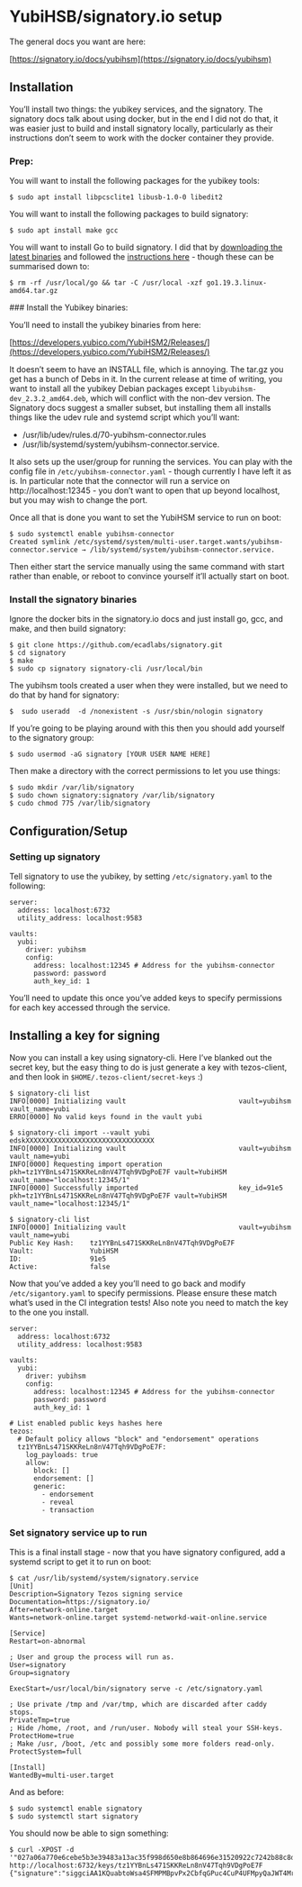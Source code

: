 # YubiHSB/signatory.io setup

The general docs you want are here:

[https://signatory.io/docs/yubihsm](https://signatory.io/docs/yubihsm)


## Installation

You’ll install two things: the yubikey services, and the signatory. The signatory docs talk about using docker, but in the end I did not do that, it was easier just to build and install signatory locally, particularly as their instructions don’t seem to work with the docker container they provide.


### Prep:

You will want to install the following packages for the yubikey tools:

```
$ sudo apt install libpcsclite1 libusb-1.0-0 libedit2
```

You will want to install the following packages to build signatory:

```
$ sudo apt install make gcc
```

You will want to install Go to build signatory. I did that by [downloading the latest binaries](https://go.dev/dl/) and followed the [instructions here](https://go.dev/doc/install) - though these can be summarised down to:

```
$ rm -rf /usr/local/go && tar -C /usr/local -xzf go1.19.3.linux-amd64.tar.gz
```

### Install the Yubikey binaries:

You’ll need to install the yubikey binaries from here:

[https://developers.yubico.com/YubiHSM2/Releases/](https://developers.yubico.com/YubiHSM2/Releases/)

It doesn’t seem to have an INSTALL file, which is annoying. The tar.gz you get has a bunch of Debs in it. In the current release at time of writing, you want to install all the yubikey Debian packages except `libyubihsm-dev_2.3.2_amd64.deb`, which will conflict with the non-dev version. The Signatory docs suggest a smaller subset, but installing them all installs things like the udev rule and systemd script which you’ll want:

* /usr/lib/udev/rules.d/70-yubihsm-connector.rules
* /usr/lib/systemd/system/yubihsm-connector.service.

It also sets up the user/group for running the services. You can play with the config file in `/etc/yubihsm-connector.yaml` - though currently I have left it as is. In particular note that the connector will run a service on http://localhost:12345 - you don’t want to open that up beyond localhost, but you may wish to change the port.

Once all that is done you want to set the YubiHSM service to run on boot:

```
$ sudo systemctl enable yubihsm-connector
Created symlink /etc/systemd/system/multi-user.target.wants/yubihsm-connector.service → /lib/systemd/system/yubihsm-connector.service.
```

Then either start the service manually using the same command with start rather than enable, or reboot to convince yourself it’ll actually start on boot.

### Install the signatory binaries

Ignore the docker bits in the signatory.io docs and just install go, gcc, and make, and then build signatory:

```
$ git clone https://github.com/ecadlabs/signatory.git
$ cd signatory
$ make
$ sudo cp signatory signatory-cli /usr/local/bin
```

The yubihsm tools created a user when they were installed, but we need to do that by hand for signatory:

```$  sudo useradd  -d /nonexistent -s /usr/sbin/nologin signatory```

If you’re going to be playing around with this then you should add yourself to the signatory group:

```$ sudo usermod -aG signatory [YOUR USER NAME HERE]```

Then make a directory with the correct permissions to let you use things:

```
$ sudo mkdir /var/lib/signatory
$ sudo chown signatory:signatory /var/lib/signatory
$ cudo chmod 775 /var/lib/signatory
```

## Configuration/Setup

### Setting up signatory

Tell signatory to use the yubikey, by setting `/etc/signatory.yaml` to the following:

```
server:
  address: localhost:6732
  utility_address: localhost:9583

vaults:
  yubi:
	driver: yubihsm
	config:
	  address: localhost:12345 # Address for the yubihsm-connector
	  password: password
	  auth_key_id: 1
```

You’ll need to update this once you’ve added keys to specify permissions for each key accessed through the service.

## Installing a key for signing

Now you can install a key using signatory-cli. Here I’ve blanked out the secret key, but the easy thing to do is just generate a key with tezos-client, and then look in `$HOME/.tezos-client/secret-keys` :)

```
$ signatory-cli list
INFO[0000] Initializing vault                            vault=yubihsm vault_name=yubi
ERRO[0000] No valid keys found in the vault yubi

$ signatory-cli import --vault yubi edskXXXXXXXXXXXXXXXXXXXXXXXXXXXXXXXX
INFO[0000] Initializing vault                            vault=yubihsm vault_name=yubi
INFO[0000] Requesting import operation                   pkh=tz1YYBnLs471SKKReLn8nV47Tqh9VDgPoE7F vault=YubiHSM vault_name="localhost:12345/1"
INFO[0000] Successfully imported                         key_id=91e5 pkh=tz1YYBnLs471SKKReLn8nV47Tqh9VDgPoE7F vault=YubiHSM vault_name="localhost:12345/1"

$ signatory-cli list
INFO[0000] Initializing vault                            vault=yubihsm vault_name=yubi
Public Key Hash:    tz1YYBnLs471SKKReLn8nV47Tqh9VDgPoE7F
Vault:              YubiHSM
ID:                 91e5
Active:             false
```

Now that you’ve added a key you’ll need to go back and modify `/etc/sigantory.yaml` to specify permissions. Please ensure these match what’s used in the CI integration tests! Also note you need to match the key to the one you install.

```
server:
  address: localhost:6732
  utility_address: localhost:9583

vaults:
  yubi:
	driver: yubihsm
	config:
	  address: localhost:12345 # Address for the yubihsm-connector
	  password: password
	  auth_key_id: 1

# List enabled public keys hashes here
tezos:
  # Default policy allows "block" and "endorsement" operations
  tz1YYBnLs471SKKReLn8nV47Tqh9VDgPoE7F:
	log_payloads: true
	allow:
	  block: []
	  endorsement: []
	  generic:
		- endorsement
		- reveal
		- transaction
```

### Set signatory service up to run

This is a final install stage - now that you have signatory configured, add a systemd script to get it to run on boot:

```
$ cat /usr/lib/systemd/system/signatory.service
[Unit]
Description=Signatory Tezos signing service
Documentation=https://signatory.io/
After=network-online.target
Wants=network-online.target systemd-networkd-wait-online.service

[Service]
Restart=on-abnormal

; User and group the process will run as.
User=signatory
Group=signatory

ExecStart=/usr/local/bin/signatory serve -c /etc/signatory.yaml

; Use private /tmp and /var/tmp, which are discarded after caddy stops.
PrivateTmp=true
; Hide /home, /root, and /run/user. Nobody will steal your SSH-keys.
ProtectHome=true
; Make /usr, /boot, /etc and possibly some more folders read-only.
ProtectSystem=full

[Install]
WantedBy=multi-user.target
```

And as before:

```
$ sudo systemctl enable signatory
$ sudo systemctl start signatory
```

You should now be able to sign something:

```
$ curl -XPOST -d '"027a06a770e6cebe5b3e39483a13ac35f998d650e8b864696e31520922c7242b88c8d2ac55000003eb6d"' http://localhost:6732/keys/tz1YYBnLs471SKKReLn8nV47Tqh9VDgPoE7F
{"signature":"siggciAA1KQuabtoWsa4SFMPMBpvPx2CbfqGPuc4CuP4UFMpyQaJWT4MrFsbe9PqxFNkb7c31qvncjXkHZRFo2HtjPp6UTZJ"}
```

